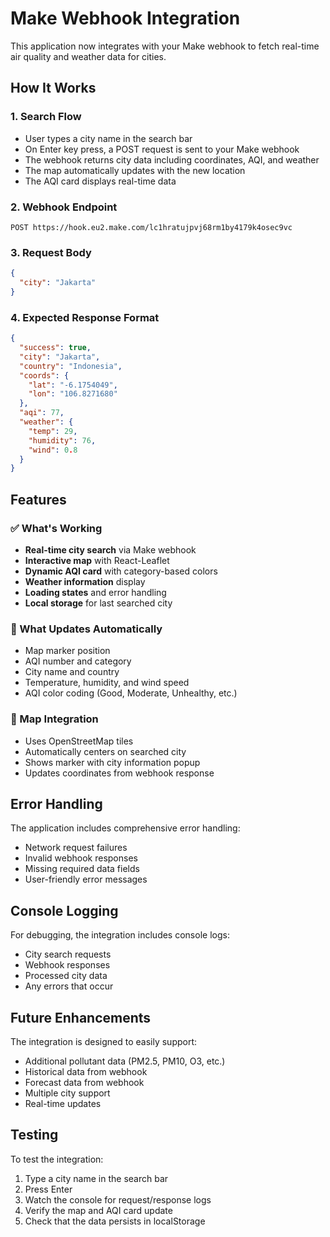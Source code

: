 # Make Webhook Integration

This application now integrates with your Make webhook to fetch real-time air quality and weather data for cities.

## How It Works

### 1. Search Flow
- User types a city name in the search bar
- On Enter key press, a POST request is sent to your Make webhook
- The webhook returns city data including coordinates, AQI, and weather
- The map automatically updates with the new location
- The AQI card displays real-time data

### 2. Webhook Endpoint
```
POST https://hook.eu2.make.com/lc1hratujpvj68rm1by4179k4osec9vc
```

### 3. Request Body
```json
{
  "city": "Jakarta"
}
```

### 4. Expected Response Format
```json
{
  "success": true,
  "city": "Jakarta",
  "country": "Indonesia",
  "coords": {
    "lat": "-6.1754049",
    "lon": "106.8271680"
  },
  "aqi": 77,
  "weather": {
    "temp": 29,
    "humidity": 76,
    "wind": 0.8
  }
}
```

## Features

### ✅ What's Working
- **Real-time city search** via Make webhook
- **Interactive map** with React-Leaflet
- **Dynamic AQI card** with category-based colors
- **Weather information** display
- **Loading states** and error handling
- **Local storage** for last searched city

### 🔄 What Updates Automatically
- Map marker position
- AQI number and category
- City name and country
- Temperature, humidity, and wind speed
- AQI color coding (Good, Moderate, Unhealthy, etc.)

### 📍 Map Integration
- Uses OpenStreetMap tiles
- Automatically centers on searched city
- Shows marker with city information popup
- Updates coordinates from webhook response

## Error Handling

The application includes comprehensive error handling:
- Network request failures
- Invalid webhook responses
- Missing required data fields
- User-friendly error messages

## Console Logging

For debugging, the integration includes console logs:
- City search requests
- Webhook responses
- Processed city data
- Any errors that occur

## Future Enhancements

The integration is designed to easily support:
- Additional pollutant data (PM2.5, PM10, O3, etc.)
- Historical data from webhook
- Forecast data from webhook
- Multiple city support
- Real-time updates

## Testing

To test the integration:
1. Type a city name in the search bar
2. Press Enter
3. Watch the console for request/response logs
4. Verify the map and AQI card update
5. Check that the data persists in localStorage
